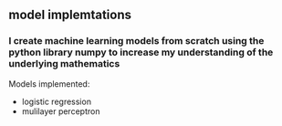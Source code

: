 ## model implemtations

### I create machine learning models from scratch using the python library numpy to increase my understanding of the underlying mathematics

Models implemented:
* logistic regression
* mulilayer perceptron